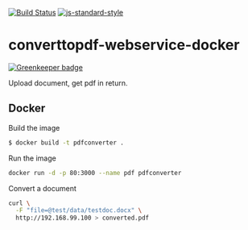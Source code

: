 [![Build Status](https://travis-ci.org/telemark/converttopdf-webservice-docker.svg?branch=master)](https://travis-ci.org/telemark/converttopdf-webservice-docker)
[![js-standard-style](https://img.shields.io/badge/code%20style-standard-brightgreen.svg?style=flat)](https://github.com/feross/standard)
# converttopdf-webservice-docker

[![Greenkeeper badge](https://badges.greenkeeper.io/telemark/converttopdf-webservice-docker.svg)](https://greenkeeper.io/)

Upload document, get pdf in return.

## Docker

Build the image

```sh
$ docker build -t pdfconverter .
```

Run the image

```sh
docker run -d -p 80:3000 --name pdf pdfconverter
```

Convert a document

```sh
curl \
  -F "file=@test/data/testdoc.docx" \
  http://192.168.99.100 > converted.pdf
```